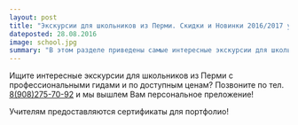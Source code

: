```yaml
---
layout: post
title: "Экскурсии для школьников из Перми. Скидки и Новинки 2016/2017 учебного года."
dateposted: 28.08.2016
image: school.jpg
summary: "В этом разделе приведены самые интересные экскурсии для школьников, новинки и бонусы для организаторов школьных групп от компании Туробоз."
---
```


Ищите интересные экскурсии для школьников из Перми с профессиональными гидами и по доступным ценам?
Позвоните по тел. [8(908)275-70-92](tel:89082757092) и мы вышлем Вам персональное преложение!

Учителям предоставляются сертификаты для портфолио!

